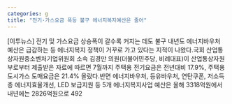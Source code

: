 ```yaml
---
categories: g
title: "전기·가스요금 폭등 불구 에너지복지예산은 줄어"
---
```

[이투뉴스] 전기 및 가스요금 상승폭이 갈수록 커지는 데도 불구 내년도 에너지바우처 예산은 급감하는 등 에너지복지 정책이 거꾸로 가고 있다는 지적이 나왔다.국회 산업통상자원중소벤처기업위원회 소속 김경만 의원(더불어민주당, 비례대표)이 산업통상자원부로부터 제출받은 자료에 따르면 7월까지 주택용 전기요금은 전년대비 17.9%, 주택용 도시가스 도매요금은 21.4% 올랐다.반면 에너지바우처, 등유바우처, 연탄쿠폰, 저소득층 에너지효율개선, LED 보급지원 등 5개 에너지복지사업 예산은 올해 3318억원에서 내년에는 2826억원으로 492